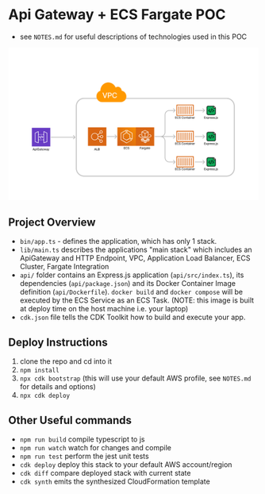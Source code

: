 # Api Gateway + ECS Fargate POC

- see `NOTES.md` for useful descriptions of technologies used in this POC

![image info](ApiGateway_ECSFargate_POC.jpg)

## Project Overview

- `bin/app.ts` - defines the application, which has only 1 stack.
- `lib/main.ts` describes the applications "main stack" which includes an ApiGateway and HTTP Endpoint, VPC, Application Load Balancer, ECS Cluster, Fargate Integration
- `api/` folder contains an Express.js application (`api/src/index.ts`), its dependencies (`api/package.json`) and its Docker Container Image definition (`api/Dockerfile`). `docker build` and `docker compose` will be executed by the ECS Service as an ECS Task. (NOTE: this image is built at deploy time on the host machine i.e. your laptop)
- `cdk.json` file tells the CDK Toolkit how to build and execute your app.

## Deploy Instructions

1. clone the repo and cd into it
2. `npm install`
3. `npx cdk bootstrap` (this will use your default AWS profile, see `NOTES.md` for details and options)
4. `npx cdk deploy`

## Other Useful commands

- `npm run build` compile typescript to js
- `npm run watch` watch for changes and compile
- `npm run test` perform the jest unit tests
- `cdk deploy` deploy this stack to your default AWS account/region
- `cdk diff` compare deployed stack with current state
- `cdk synth` emits the synthesized CloudFormation template
